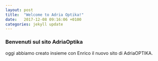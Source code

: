 ```yaml
---
layout: post
title:  "Welcome to Adria Optika!"
date:   2017-12-08 09:16:06 +0100
categories: jekyll update
---
```


### Benvenuti sul sito AdriaOptika

oggi abbiamo creato insieme con Enrico il nuovo sito di AdriaOPTIKA.
